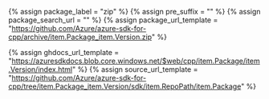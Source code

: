 {% assign package_label = "zip" %}
{% assign pre_suffix = "" %}
{% assign package_search_url = "" %}
{% assign package_url_template = "https://github.com/Azure/azure-sdk-for-cpp/archive/item.Package_item.Version.zip" %}
<!--{% assign msdocs_url_template = "https://docs.microsoft.com/cpp/api/overview/azure/item.TrimmedPackage-readme" %}-->
{% assign ghdocs_url_template = "https://azuresdkdocs.blob.core.windows.net/$web/cpp/item.Package/item.Version/index.html" %}
{% assign source_url_template = "https://github.com/Azure/azure-sdk-for-cpp/tree/item.Package_item.Version/sdk/item.RepoPath/item.Package" %}